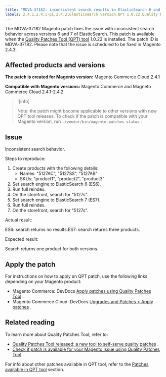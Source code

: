 ```yaml
---
title: "MDVA-37182: inconsistent search results in ElasticSearch 6 and 7"
labels: 2.4.1,2.4.1-p1,2.4.2,Elasticsearch version,QPT 1.0.22,Quality Patches Tool,search,support tools
---
```


The MDVA-37182 Magento patch fixes the issue with inconsistent search behavior across versions 6 and 7 of ElasticSearch. This patch is available when the [Quality Patches Tool (QPT) tool](https://support.magento.com/hc/en-us/articles/360047139492) 1.0.22 is installed. The patch ID is MDVA-37182. Please note that the issue is scheduled to be fixed in Magento 2.4.3.

## Affected products and versions

 **The patch is created for Magento version:** Magento Commerce Cloud 2.4.1

 **Compatible with Magento versions:** Magento Commerce and Magneto Commerce Cloud 2.4.1-2.4.2

>![info]
>
>Note: the patch might become applicable to other versions with new QPT tool releases. To check if the patch is compatible with your Magento version, run `./vendor/bin/magento-patches status` .

## Issue

Inconsistent search behavior.

 <span class="wysiwyg-underline">Steps to reproduce:</span>

1. Create products with the following details:
    * Names:  "5127AC", "5127SS", "5127AB"
    * SKUs: "product1", "product2", "product3"
1. Set search engine to ElasticSearch 6 (ES6).
1. Run full reindex.
1. On the storefront, search for "5127s".
1. Set search engine to ElasticSearch 7 (ES7).
1. Run full reindex.
1. On the storefront, search for "5127s".

 <span class="wysiwyg-underline">Actual result:</span>

ES6: search returns no results.ES7: search returns three products.

 <span class="wysiwyg-underline">Expected result:</span>

Search returns one product for both versions.

## Apply the patch

For instructions on how to apply an QPT patch, use the following links depending on your Magento product:

* Magento Commerce: DevDocs [Apply patches using Quality Patches Tool](https://devdocs.magento.com/guides/v2.4/comp-mgr/patching/mqp.html) .
* Magento Commerce Cloud: DevDocs [Upgrades and Patches > Apply patches](https://devdocs.magento.com/cloud/project/project-patch.html) .

## Related reading

To learn more about Quality Patches Tool, refer to:

* [Quality Patches Tool released: a new tool to self-serve quality patches](https://support.magento.com/hc/en-us/articles/360047139492) .
* [Check if patch is available for your Magento issue using Quality Patches Tool](https://support.magento.com/hc/en-us/articles/360047125252) .

For info about other patches available in QPT tool, refer to the [Patches available in QPT tool](https://support.magento.com/hc/en-us/sections/360010506631-Patches-available-in-QPT-tool-) section.
